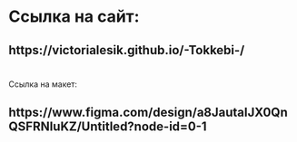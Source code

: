 <h1>Cсылка на сайт:
<h2>https://victorialesik.github.io/-Tokkebi-/
<h1></h1>Ссылка на макет:
<h2>https://www.figma.com/design/a8JautaIJX0QnQSFRNIuKZ/Untitled?node-id=0-1
